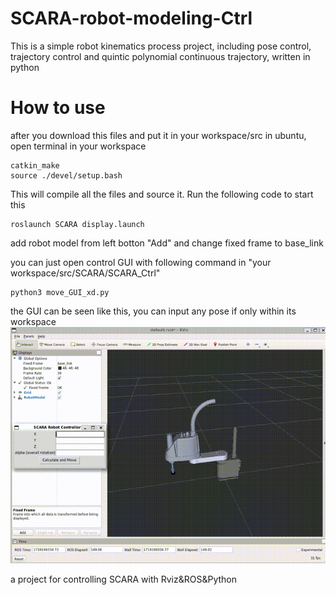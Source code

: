 # SCARA-robot-modeling-Ctrl
This is a simple robot kinematics process project, including pose control, trajectory control and quintic polynomial continuous trajectory, written in python



# How to use
after you download this files and put it in your workspace/src in ubuntu, open terminal in your workspace
```
catkin_make
source ./devel/setup.bash
```
This will compile all the files and source it. Run the following code to start this
```
roslaunch SCARA display.launch
```
add robot model from left botton "Add" and change fixed frame to base_link

you can just open control GUI with following command in "your workspace/src/SCARA/SCARA_Ctrl"

```
python3 move_GUI_xd.py
```
the GUI can be seen like this, you can input any pose if only within its workspace
![](xd.gif)


a project for controlling SCARA with Rviz&amp;ROS&amp;Python
